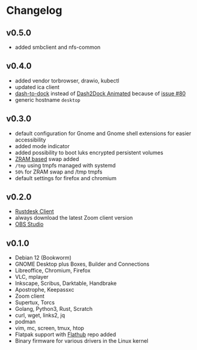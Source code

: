 # Changelog

## v0.5.0
* added smbclient and nfs-common

## v0.4.0

* added vendor torbrowser, drawio, kubectl
* updated ica client
* [dash-to-dock](https://extensions.gnome.org/extension/307/dash-to-dock/) instead of [Dash2Dock Animated](https://extensions.gnome.org/extension/4994/dash2dock-lite/) because of [issue #80](https://github.com/batchworksde/iksdp_desktop/issues/80)
* generic hostname `desktop`

## v0.3.0

* default configuration for Gnome and Gnome shell extensions for easier accessibility
* added mode indicator
* added possibility to boot luks encrypted persistent volumes
* [ZRAM based](https://wiki.debian.org/ZRam) swap added
* `/tmp` using tmpfs managed with systemd
* `50%` for ZRAM swap and /tmp tmpfs
* default settings for firefox and chromium

## v0.2.0

* [Rustdesk Client](https://rustdesk.com/docs/en/client/)
* always download the latest Zoom client version
* [OBS Studio](https://obsproject.com/)

## v0.1.0

* Debian 12 (Bookworm)
* GNOME Desktop plus Boxes, Builder and Connections
* Libreoffice, Chromium, Firefox
* VLC, mplayer
* Inkscape, Scribus, Darktable, Handbrake
* Apostrophe, Keepassxc
* Zoom client
* Supertux, Torcs
* Golang, Python3, Rust, Scratch
* curl, wget, links2, jq
* podman
* vim, mc, screen, tmux, htop
* Flatpak support with [Flathub](https://flathub.org/) repo added
* Binary firmware for various drivers in the Linux kernel
